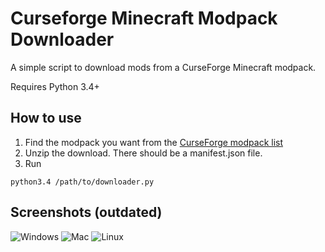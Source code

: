 Curseforge Minecraft Modpack Downloader
=============================

A simple script to download mods from a CurseForge Minecraft modpack.

Requires Python 3.4+

How to use
----------

  1. Find the modpack you want from the [CurseForge modpack list](http://www.curse.com/modpacks/minecraft)
  2. Unzip the download. There should be a manifest.json file.
  3. Run

`python3.4 /path/to/downloader.py`

Screenshots (outdated)
----------
![Windows](/screenshots/cursePackDownloader_windows.png?raw=true)
![Mac](/screenshots/cursePackDownloader_mac.png?raw=true)
![Linux](/screenshots/cursePackDownloader_linux.png?raw=true)